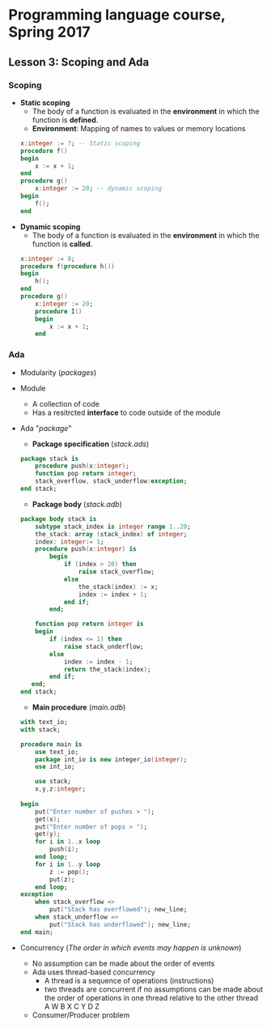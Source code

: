 # Programming language course, Spring 2017

## Lesson 3: Scoping and Ada

### Scoping
- **Static scoping**
    - The body of a function is evaluated in the **environment** 
    in which the function is **defined**.
	- **Environment**: Mapping of names to values or memory locations
	```ada
	x:integer := 7; -- Static scoping
	procedure f()
	begin
		x := x + 1;
	end
	procedure g()
		x:integer := 20; -- dynamic scoping
	begin
		f();
	end
	```
- **Dynamic scoping**
    - The body of a function is evaluated in the **environment** 
    in which the function is **called**.
    ```ada
    x:integer := 8;
    procedure f(procedure h())
    begin
        h();
    end
    procedure g()
        x:integer := 20;
        procedure I()
        begin
            x := x + 1;
        end
    ```

### Ada
- Modularity (*packages*)
- Module
	- A collection of code
	- Has a resitrcted **interface** to code outside of the module
- Ada "*package*"
	- **Package specification** (*stack.ads*)
    
	```ada
	package stack is
        procedure push(x:integer);
        function pop return integer;
        stack_overflow, stack_underflow:exception;
	end stack;
	```
	- **Package body** (*stack.adb*)
    
    ```ada
    package body stack is
        subtype stack_index is integer range 1..20;
        the_stack: array (stack_index) of integer;
        index: integer:= 1;
        procedure push(x:integer) is
            begin
                if (index > 20) then
                    raise stack_overflow;
                else
                    the_stack(index) := x;
                    index := index + 1;
                end if;
            end;

        function pop return integer is
        begin
            if (index <= 1) then
                raise stack_underflow;
            else
                index := index - 1;
                return the_stack(index);
            end if;
       end;
    end stack;
	```
	- **Main procedure** (*main.adb*)
    
	```ada
	with text_io;
	with stack;
	
	procedure main is
        use text_io;
        package int_io is new integer_io(integer);
        use int_io;

        use stack;
        x,y,z:integer;
	  
	begin
        put("Enter number of pushes > ");
        get(x);
        put("Enter number of pops > ");
        get(y);
        for i in 1..x loop
            push(i);
        end loop;
        for i in 1..y loop
            z := pop();
            put(z);
        end loop;
	exception
        when stack_overflow =>
            put("Stack has overflowed"); new_line;
        when stack_underflow =>
            put("Stack has underflowed"); new_line;
	end main;
	```
- Concurrency (*The order in which events may happen is unknown*)
	- No assumption can be made about the order of events
	- Ada uses thread-based concurrency
		- A thread is a sequence of operations (instructions)
		- two threads are concurrent if no assumptions can be made 
		  about the order of operations in one thread relative to the other thread
		  A		W
		  B		X
		  C		Y
		  D		Z
	- Consumer/Producer problem
